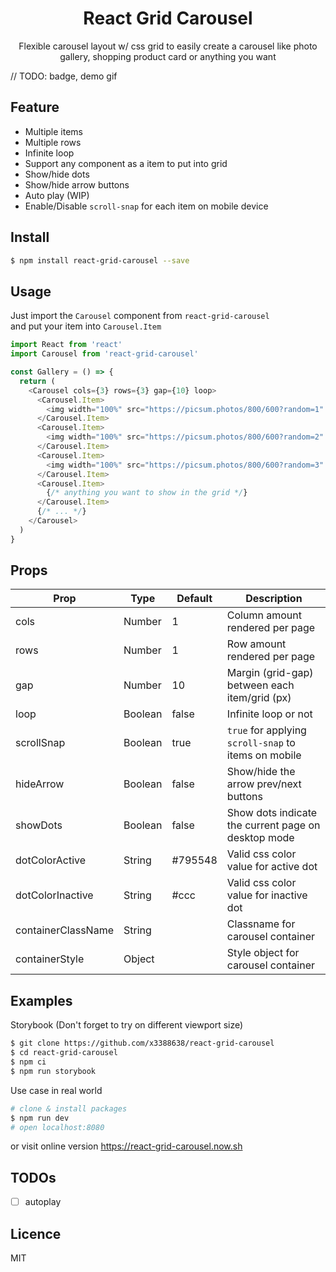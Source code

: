 <h1 style="text-align:center">React Grid Carousel</h1>
<p style="text-align:center">Flexible carousel layout w/ css grid to easily create a carousel like photo gallery, shopping product card or anything you want</p>

// TODO: badge, demo gif

## Feature

- Multiple items
- Multiple rows
- Infinite loop
- Support any component as a item to put into grid
- Show/hide dots
- Show/hide arrow buttons
- Auto play (WIP)
- Enable/Disable `scroll-snap` for each item on mobile device

## Install

```bash
$ npm install react-grid-carousel --save
```

## Usage

Just import the `Carousel` component from `react-grid-carousel`  
and put your item into `Carousel.Item`

```javascript
import React from 'react'
import Carousel from 'react-grid-carousel'

const Gallery = () => {
  return (
    <Carousel cols={3} rows={3} gap={10} loop>
      <Carousel.Item>
        <img width="100%" src="https://picsum.photos/800/600?random=1" />
      </Carousel.Item>
      <Carousel.Item>
        <img width="100%" src="https://picsum.photos/800/600?random=2" />
      </Carousel.Item>
      <Carousel.Item>
        <img width="100%" src="https://picsum.photos/800/600?random=3" />
      </Carousel.Item>
      <Carousel.Item>
        {/* anything you want to show in the grid */}
      </Carousel.Item>
      {/* ... */}
    </Carousel>
  )
}
```

## Props

| Prop               | Type    | Default | Description                                          |
| ------------------ | ------- | ------- | ---------------------------------------------------- |
| cols               | Number  | 1       | Column amount rendered per page                      |
| rows               | Number  | 1       | Row amount rendered per page                         |
| gap                | Number  | 10      | Margin (grid-gap) between each item/grid (px)        |
| loop               | Boolean | false   | Infinite loop or not                                 |
| scrollSnap         | Boolean | true    | `true` for applying `scroll-snap` to items on mobile |
| hideArrow          | Boolean | false   | Show/hide the arrow prev/next buttons                |
| showDots           | Boolean | false   | Show dots indicate the current page on desktop mode  |
| dotColorActive     | String  | #795548 | Valid css color value for active dot                 |
| dotColorInactive   | String  | #ccc    | Valid css color value for inactive dot               |
| containerClassName | String  |         | Classname for carousel container                     |
| containerStyle     | Object  |         | Style object for carousel container                  |

## Examples

Storybook (Don't forget to try on different viewport size)

```bash
$ git clone https://github.com/x3388638/react-grid-carousel
$ cd react-grid-carousel
$ npm ci
$ npm run storybook
```

Use case in real world

```bash
# clone & install packages
$ npm run dev
# open localhost:8080
```

or visit online version
https://react-grid-carousel.now.sh

## TODOs

- [ ] autoplay

## Licence

MIT
